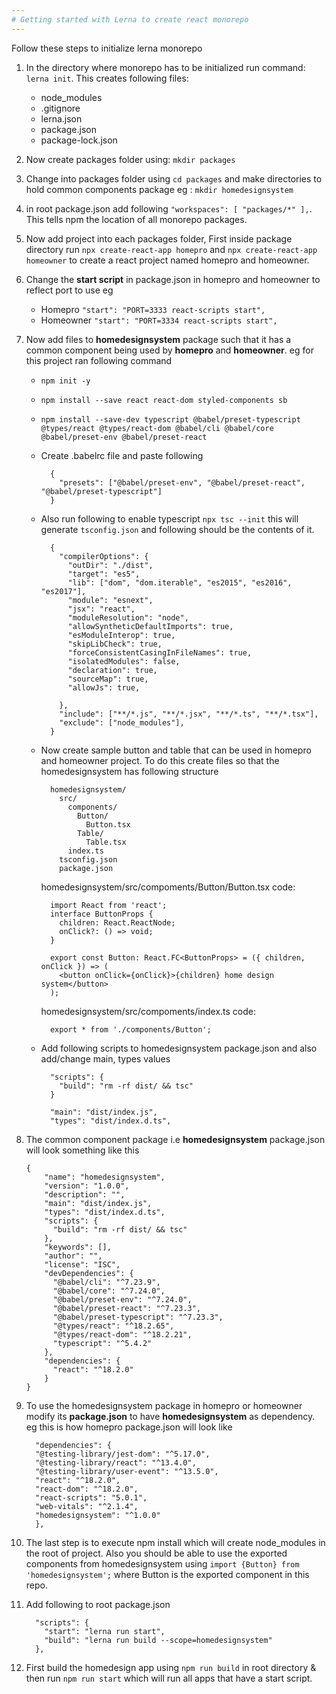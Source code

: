 ```yaml
---
# Getting started with Lerna to create react monorepo
---
```

Follow these steps to initialize lerna monorepo
1. In the directory where monorepo has to be initialized run command: 
`lerna init`.
  This creates following files:
    - node_modules
    - .gitignore
    - lerna.json
    - package.json
    - package-lock.json

2. Now create packages folder using: `mkdir packages`
3. Change into packages folder using `cd packages` and make directories to hold common components package eg : `mkdir homedesignsystem`
4. in root package.json add following ```"workspaces": [
    "packages/*"
  ],```. This tells npm the location of all monorepo packages.
5. Now add project into each packages folder, First inside package directory run `npx create-react-app homepro` and `npx create-react-app homeowner` to create a react project named homepro and homeowner.
6. Change the **start script** in package.json in homepro and homeowner to reflect port to use eg 
    * Homepro `"start": "PORT=3333 react-scripts start",`
    * Homeowner `"start": "PORT=3334 react-scripts start",`
7. Now add files to **homedesignsystem** package such that it has a common component being used by **homepro** and **homeowner**. eg for this project ran following command 
    * `npm init -y`
    * `npm install --save react react-dom styled-components sb`
    * `npm install --save-dev typescript @babel/preset-typescript @types/react @types/react-dom @babel/cli @babel/core @babel/preset-env @babel/preset-react`
    * Create .babelrc file and paste following 
      ```
        {
          "presets": ["@babel/preset-env", "@babel/preset-react", "@babel/preset-typescript"]
        }
      ```
    * Also run following to enable typescript `npx tsc --init` this will generate `tsconfig.json` and following should be the contents of it.
      ```
        {
          "compilerOptions": {
            "outDir": "./dist",
            "target": "es5",
            "lib": ["dom", "dom.iterable", "es2015", "es2016", "es2017"],
            "module": "esnext",
            "jsx": "react",
            "moduleResolution": "node",
            "allowSyntheticDefaultImports": true,
            "esModuleInterop": true,
            "skipLibCheck": true,
            "forceConsistentCasingInFileNames": true,
            "isolatedModules": false,
            "declaration": true,
            "sourceMap": true,
            "allowJs": true,
        
          },
          "include": ["**/*.js", "**/*.jsx", "**/*.ts", "**/*.tsx"],
          "exclude": ["node_modules"],
        }
      ```
    * Now create sample button and table that can be used in homepro and homeowner project. To do this create files so that the homedesignsystem has following structure
        ```
          homedesignsystem/
            src/
              components/
                Button/
                  Button.tsx
                Table/
                  Table.tsx
              index.ts
            tsconfig.json
            package.json
        ```
        homedesignsystem/src/compoments/Button/Button.tsx code:
        ```
          import React from 'react';
          interface ButtonProps {
            children: React.ReactNode;
            onClick?: () => void;
          }
          
          export const Button: React.FC<ButtonProps> = ({ children, onClick }) => (
            <button onClick={onClick}>{children} home design system</button>
          );
        ```
       homedesignsystem/src/compoments/index.ts code:
        ```
          export * from './components/Button';
        ```
        
     * Add following scripts to homedesignsystem package.json and also add/change main, types values
        ```
          "scripts": {
            "build": "rm -rf dist/ && tsc"
          }
        ```
        ```
          "main": "dist/index.js",
          "types": "dist/index.d.ts",
        ```
    
7. The common component package i.e **homedesignsystem** package.json will look something like this
    ```
    {
        "name": "homedesignsystem",
        "version": "1.0.0",
        "description": "",
        "main": "dist/index.js",
        "types": "dist/index.d.ts",
        "scripts": {
          "build": "rm -rf dist/ && tsc"
        },
        "keywords": [],
        "author": "",
        "license": "ISC",
        "devDependencies": {
          "@babel/cli": "^7.23.9",
          "@babel/core": "^7.24.0",
          "@babel/preset-env": "^7.24.0",
          "@babel/preset-react": "^7.23.3",
          "@babel/preset-typescript": "^7.23.3",
          "@types/react": "^18.2.65",
          "@types/react-dom": "^18.2.21",
          "typescript": "^5.4.2"
        },
        "dependencies": {
          "react": "^18.2.0"
        }
    }
    ```
8. To use the homedesignsystem package in homepro or homeowner modify its **package.json** to have **homedesignsystem** as dependency. eg this is how homepro package.json will look like
    ```
      "dependencies": {
      "@testing-library/jest-dom": "^5.17.0",
      "@testing-library/react": "^13.4.0",
      "@testing-library/user-event": "^13.5.0",
      "react": "^18.2.0",
      "react-dom": "^18.2.0",
      "react-scripts": "5.0.1",
      "web-vitals": "^2.1.4",
      "homedesignsystem": "^1.0.0"
      },
    ```
9. The last step is to execute npm install which will create node_modules in the root of project. Also you should be able to use the exported components from homedesignsystem using `import {Button} from 'homedesignsystem';` where  Button is the exported component in this repo.
10. Add following to root package.json 
    ```
      "scripts": {
        "start": "lerna run start",
        "build": "lerna run build --scope=homedesignsystem"
      },
    ```
11. First build the homedesign app using `npm run build` in root directory & then run `npm run start` which will run all apps that have a start script.



